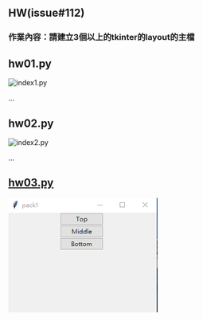 ## HW(issue#112)
### 作業內容：請建立3個以上的tkinter的layout的主檔

## hw01.py
![index1.py](./images/)

...

## hw02.py
![index2.py]()

...

## [hw03.py](https://github.com/joanna0511/joanna_window/blob/main/window_layout/index1.py)

![index1.py](./images/pic1.PNG)
